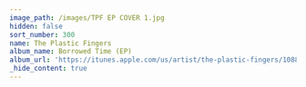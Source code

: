 ```yaml
---
image_path: /images/TPF EP COVER 1.jpg
hidden: false
sort_number: 300
name: The Plastic Fingers
album_name: Borrowed Time (EP)
album_url: 'https://itunes.apple.com/us/artist/the-plastic-fingers/1088730944?ign-gact=1'
_hide_content: true
---
```


